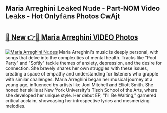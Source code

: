 ## Maria Arreghini Le𝚊ked N𝚞de - Part-NOM Video Le𝚊ks - Hot Onlyf𝚊ns Photos CwAjt

# <h2><a href="http://ac41420.deff.icu/?id=Maria+Arreghini">🔗 New 👉🔴 Maria Arreghini VIDEO Photos</a></h2>

[![Maria Arreghini N𝚞des](https://i.imgur.com/rIISA9y.gif)](http://ac41420.deff.icu/?id=Maria+Arreghini)
Maria Arreghini's music is deeply personal, with songs that delve into the complexities of mental health. Tracks like "Pool Party" and "Softly" tackle themes of anxiety, depression, and the desire for connection. She bravely shares her own struggles with these issues, creating a space of empathy and understanding for listeners who grapple with similar challenges. Maria Arreghini began her musical journey at a young age, influenced by artists like Joni Mitchell and Elliott Smith. She honed her skills at New York University's Tisch School of the Arts, where she developed her unique style. Her debut EP, "I'll Be Waiting," garnered critical acclaim, showcasing her introspective lyrics and mesmerizing melodies.
